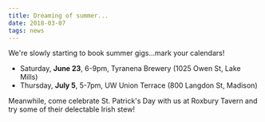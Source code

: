 ```yaml
---
title: Dreaming of summer...
date: 2018-03-07
tags: news
---
```


We're slowly starting to book summer gigs...mark your calendars!

- Saturday, **June 23**, 6-9pm, Tyranena Brewery (1025 Owen St, Lake Mills)
- Thursday, **July 5**, 5-7pm, UW Union Terrace (800 Langdon St, Madison)

Meanwhile, come celebrate St. Patrick's Day with us at Roxbury Tavern and try some of their delectable Irish stew!
